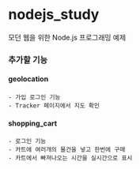 # nodejs_study
모던 웹을 위한 Node.js 프로그래밍 예제


### 추가할 기능
  #### geolocation
    - 가입 로그인 기능
    - Tracker 페이지에서 지도 확인
  #### shopping_cart
    - 로그인 기능
    - 카트에 여러개의 물건을 넣고 한번에 구매
    - 카트에서 빠져나오는 시간을 실시간으로 표시
